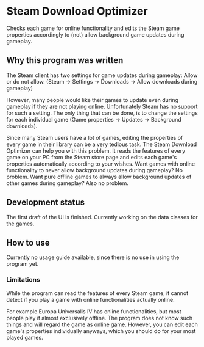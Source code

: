 # Steam Download Optimizer
Checks each game for online functionality and edits the Steam game properties accordingly to (not) allow background game updates during gameplay.

## Why this program was written
The Steam client has two settings for game updates during gameplay: Allow or do not allow. (Steam -> Settings -> Downloads -> Allow downloads during gameplay)

However, many people would like their games to update even during gameplay if they are not playing online. Unfortunately Steam has no support for such a setting. The only thing that can be done, is to change the settings for each individual game (Game properties -> Updates -> Background downloads).

Since many Steam users have a lot of games, editing the properties of every game in their library can be a very tedious task. The Steam Download Optimizer can help you with this problem. It reads the features of every game on your PC from the Steam store page and edits each game's properties automatically according to your wishes. Want games with online functionality to never allow background updates during gameplay? No problem. Want pure offline games to always allow background updates of other games during gameplay? Also no problem.

## Development status
The first draft of the UI is finished. Currently working on the data classes for the games.

## How to use
Currently no usage guide available, since there is no use in using the program yet.

### Limitations
While the program can read the features of every Steam game, it cannot detect if you play a game with online functionalities actually online. 

For example Europa Universalis IV has online functionalities, but most people play it almost exclusively offline. The program does not know such things and will regard the game as online game. However, you can edit each game's properties individually anyways, which you should do for your most played games.
